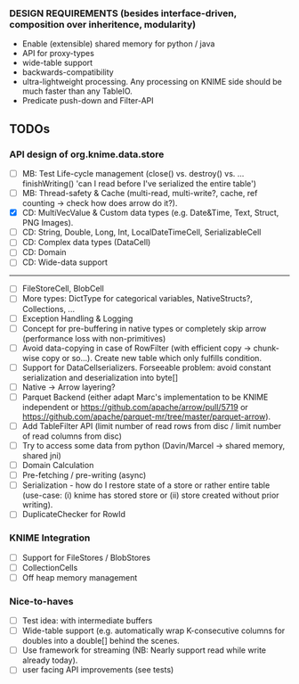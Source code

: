 ### DESIGN REQUIREMENTS (besides interface-driven, composition over inheritence, modularity)
- Enable (extensible) shared memory for python / java
- API for proxy-types
- wide-table support
- backwards-compatibility
- ultra-lightweight processing. Any processing on KNIME side should be much faster than any TableIO.
- Predicate push-down and Filter-API

## TODOs

### API design of org.knime.data.store
- [ ] MB: Test Life-cycle management (close() vs. destroy() vs. ... finishWriting() 'can I read before I've serialized the entire table')
- [ ] MB: Thread-safety & Cache (multi-read, multi-write?, cache, ref counting  -> check how does arrow do it?).
- [X] CD: MultiVecValue & Custom data types (e.g. Date&Time, Text, Struct, PNG Images). 
- [ ] CD: String, Double, Long, Int, LocalDateTimeCell, SerializableCell
- [ ] CD: Complex data types (DataCell)
- [ ] CD: Domain
- [ ] CD: Wide-data support
--------------
- [ ] FileStoreCell, BlobCell
- [ ] More types: DictType for categorical variables, NativeStructs?, Collections, ...
- [ ] Exception Handling & Logging
- [ ] Concept for pre-buffering in native types or completely skip arrow (performance loss with non-primitives)
- [ ] Avoid data-copying in case of RowFilter (with efficient copy -> chunk-wise copy or so...). Create new table which only fulfills condition.
- [ ] Support for DataCellserializers. Forseeable problem: avoid constant serialization and deserialization into byte[]
- [ ] Native -> Arrow layering?
- [ ] Parquet Backend (either adapt Marc's implementation to be KNIME independent or https://github.com/apache/arrow/pull/5719 or https://github.com/apache/parquet-mr/tree/master/parquet-arrow).
- [ ] Add TableFilter API (limit number of read rows from disc / limit number of read columns from disc)
- [ ] Try to access some data from python (Davin/Marcel -> shared memory, shared jni)
- [ ] Domain Calculation
- [ ] Pre-fetching / pre-writing (async)
- [ ] Serialization - how do I restore state of a store or rather entire table (use-case: (i) knime has stored store or (ii) store created without prior writing).
- [ ] DuplicateChecker for RowId

### KNIME Integration
- [ ] Support for FileStores / BlobStores
- [ ] CollectionCells
- [ ] Off heap memory management

### Nice-to-haves
- [ ] Test idea: with intermediate buffers
- [ ] Wide-table support (e.g. automatically wrap K-consecutive columns for doubles into a double[] behind the scenes.
- [ ] Use framework for streaming (NB: Nearly support read while write already today).
- [ ] user facing API improvements (see tests)
